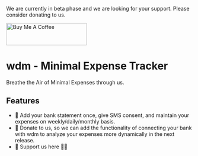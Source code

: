 We are currently in beta phase and we are looking for your support. Please consider donating to us.

<a href="https://buymeacoffee.com/vidhanvyrs" target="_blank"><img src="https://cdn.buymeacoffee.com/buttons/v2/default-yellow.png" alt="Buy Me A Coffee" style="height: 60px !important;width: 217px !important;" ></a>

# wdm - Minimal Expense Tracker

Breathe the Air of Minimal Expenses through us.

## Features

- 💸 Add your bank statement once, give SMS consent, and maintain your expenses on weekly/daily/monthly basis.
- 🤝 Donate to us, so we can add the functionality of connecting your bank with wdm to analyze your expenses more dynamically in the next release.
- 🤗 Support us here 🙇‍♂️
